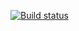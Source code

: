 [![Build status](https://ci.appveyor.com/api/projects/status/mm6mvj4ivo8u4fui?svg=true)](https://ci.appveyor.com/project/Sacr1fice/homework2-2)
